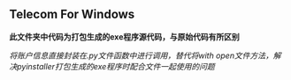 ## Telecom For Windows

**此文件夹中代码为打包生成的exe程序源代码，与原始代码有所区别**

*将账户信息直接封装在.py文件函数中进行调用，替代将with open文件方法，解决pyinstaller打包生成的exe程序时配合文件一起使用的问题*
